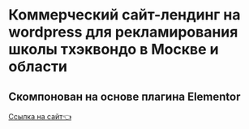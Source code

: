 <h1>Коммерческий сайт-лендинг на wordpress для рекламирования школы тхэквондо в Москве и области</h1>
<h2>Скомпонован на основе плагина Elementor</h2>
<a href="https://taekwondo-korolev.ru/">Ссылка на сайт👈</a>
